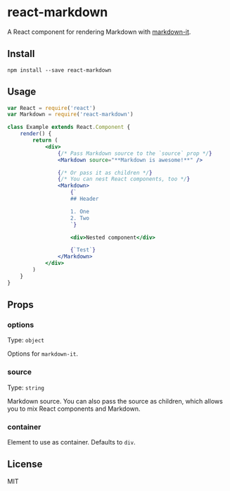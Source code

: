 # react-markdown

A React component for rendering Markdown with [markdown-it](https://github.com/markdown-it/markdown-it).

## Install

```
npm install --save react-markdown
```

## Usage

```jsx
var React = require('react')
var Markdown = require('react-markdown')

class Example extends React.Component {
	render() {
		return (
			<div>
				{/* Pass Markdown source to the `source` prop */}
				<Markdown source="**Markdown is awesome!**" />

				{/* Or pass it as children */}
				{/* You can nest React components, too */}
				<Markdown>
					{`
					## Header

					1. One
					2. Two
					`}

					<div>Nested component</div>

					{`Test`}
				</Markdown>
			</div>
		)
	}
}
```

## Props

### options

Type: `object`

Options for `markdown-it`.

### source

Type: `string`

Markdown source. You can also pass the source as children,
which allows you to mix React components and Markdown.

### container 

Element to use as container. Defaults to `div`.

## License

MIT
